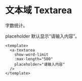 # 文本域 Textarea

字数统计。

placeholder 默认显示“请输入内容”。

<a-card>
  <a-textarea
    show-word-limit
    :max-length="500"
    placeholder="请输入内容"
  />
</a-card>

```vue{3-5}
<template>
  <a-textarea
    show-word-limit
    :max-length="500"
    placeholder="请输入内容"
  />
</template>
```
